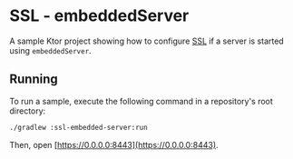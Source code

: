 # SSL - embeddedServer

A sample Ktor project showing how to configure [SSL](https://ktor.io/docs/ssl.html) if a server is started using `embeddedServer`.

## Running
To run a sample, execute the following command in a repository's root directory:
```bash
./gradlew :ssl-embedded-server:run
```

Then, open [https://0.0.0.0:8443](https://0.0.0.0:8443).